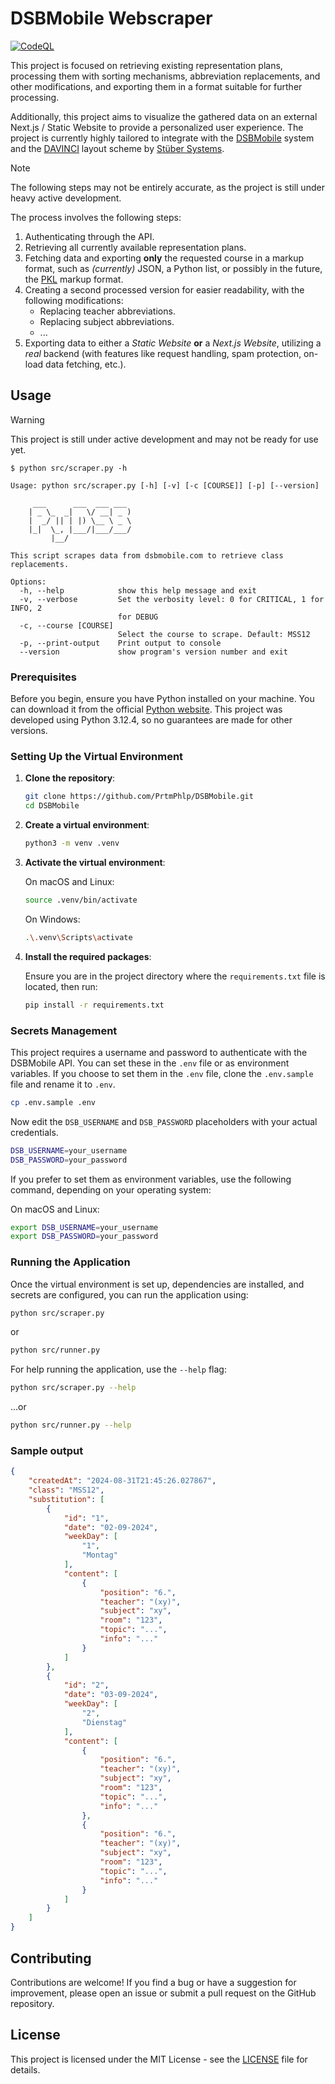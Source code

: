 # DSBMobile Webscraper

[![CodeQL](https://github.com/PrtmPhlp/DSBMobile/actions/workflows/codeql.yml/badge.svg)](https://github.com/PrtmPhlp/DSBMobile/actions/workflows/codeql.yml)

This project is focused on retrieving existing representation plans, processing them with sorting mechanisms, abbreviation replacements, and other modifications, and exporting them in a format suitable for further processing.

Additionally, this project aims to visualize the gathered data on an external Next.js / Static Website to provide a personalized user experience. The project is currently highly tailored to integrate with the [DSBMobile](https://www.dsbmobile.de/) system and the [DAVINCI](https://davinci.stueber.de/) layout scheme by [Stüber Systems](https://www.stueber.de/).

> [!NOTE]
> The following steps may not be entirely accurate, as the project is still under heavy active development.

The process involves the following steps:

1. Authenticating through the API.
2. Retrieving all currently available representation plans.
3. Fetching data and exporting **only** the requested course in a markup format, such as _(currently)_ JSON, a Python list, or possibly in the future, the [PKL](https://pkl-lang.org/index.html) markup format.
4. Creating a second processed version for easier readability, with the following modifications:
    - Replacing teacher abbreviations.
    - Replacing subject abbreviations.
    - ...
5. Exporting data to either a _Static Website_ **or** a _Next.js Website_, utilizing a _real_ backend (with features like request handling, spam protection, on-load data fetching, etc.).


## Usage

> [!WARNING]
> This project is still under active development and may not be ready for use yet.

```console
$ python src/scraper.py -h

Usage: python src/scraper.py [-h] [-v] [-c [COURSE]] [-p] [--version]

     ___      ___  ___ ___
    | _ \_  _|   \/ __| _ )
    |  _/ || | |) \__ \ _ \
    |_|  \_, |___/|___/___/
         |__/

This script scrapes data from dsbmobile.com to retrieve class replacements.

Options:
  -h, --help            show this help message and exit
  -v, --verbose         Set the verbosity level: 0 for CRITICAL, 1 for INFO, 2
                        for DEBUG
  -c, --course [COURSE]
                        Select the course to scrape. Default: MSS12
  -p, --print-output    Print output to console
  --version             show program's version number and exit

```

### Prerequisites

Before you begin, ensure you have Python installed on your machine. You can download it from the official [Python website](https://www.python.org/downloads/). This project was developed using Python 3.12.4, so no guarantees are made for other versions.

### Setting Up the Virtual Environment

1. **Clone the repository**:

    ```bash
    git clone https://github.com/PrtmPhlp/DSBMobile.git
    cd DSBMobile
    ```

2. **Create a virtual environment**:

    ```bash
    python3 -m venv .venv
    ```

3. **Activate the virtual environment**:

    On macOS and Linux:
    ```bash
    source .venv/bin/activate
    ```

    On Windows:
    ```bash
    .\.venv\Scripts\activate
    ```

4. **Install the required packages**:

    Ensure you are in the project directory where the `requirements.txt` file is located, then run:

    ```bash
    pip install -r requirements.txt
    ```

### Secrets Management

This project requires a username and password to authenticate with the DSBMobile API. You can set these in the `.env` file or as environment variables. If you choose to set them in the `.env` file, clone the `.env.sample` file and rename it to `.env`.

```bash
cp .env.sample .env
```

Now edit the `DSB_USERNAME` and `DSB_PASSWORD` placeholders with your actual credentials.

```bash
DSB_USERNAME=your_username
DSB_PASSWORD=your_password
```

If you prefer to set them as environment variables, use the following command, depending on your operating system:

On macOS and Linux:
```bash
export DSB_USERNAME=your_username
export DSB_PASSWORD=your_password
```

### Running the Application

Once the virtual environment is set up, dependencies are installed, and secrets are configured, you can run the application using:

```bash
python src/scraper.py
```
or
```bash
python src/runner.py
```

For help running the application, use the `--help` flag:

```bash
python src/scraper.py --help
```
...or
```bash
python src/runner.py --help
```

### Sample output

```json
{
	"createdAt": "2024-08-31T21:45:26.027867",
	"class": "MSS12",
	"substitution": [
		{
			"id": "1",
			"date": "02-09-2024",
			"weekDay": [
				"1",
				"Montag"
			],
			"content": [
				{
					"position": "6.",
					"teacher": "(xy)",
					"subject": "xy",
					"room": "123",
					"topic": "...",
					"info": "..."
				}
			]
		},
		{
			"id": "2",
			"date": "03-09-2024",
			"weekDay": [
				"2",
				"Dienstag"
			],
			"content": [
				{
					"position": "6.",
					"teacher": "(xy)",
					"subject": "xy",
					"room": "123",
					"topic": "...",
					"info": "..."
				},
				{
					"position": "6.",
					"teacher": "(xy)",
					"subject": "xy",
					"room": "123",
					"topic": "...",
					"info": "..."
				}
			]
		}
	]
}
```


## Contributing

Contributions are welcome! If you find a bug or have a suggestion for improvement, please open an issue or submit a pull request on the GitHub repository.

## License

This project is licensed under the MIT License - see the [LICENSE](LICENSE) file for details.